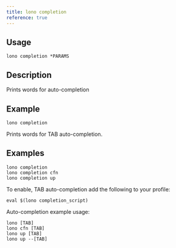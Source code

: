 ```yaml
---
title: lono completion
reference: true
---
```


## Usage

    lono completion *PARAMS

## Description

Prints words for auto-completion

## Example

    lono completion

Prints words for TAB auto-completion.

## Examples

    lono completion
    lono completion cfn
    lono completion up

To enable, TAB auto-completion add the following to your profile:

    eval $(lono completion_script)

Auto-completion example usage:

    lono [TAB]
    lono cfn [TAB]
    lono up [TAB]
    lono up --[TAB]



